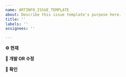 ```yaml
---
name: ARTINFO_ISSUE_TEMPLATE
about: Describe this issue template's purpose here.
title: ''
labels: ''
assignees: ''

---
```


**⚙️  현재**

**🔨  개발 OR 수정**

**🚨  확인**
